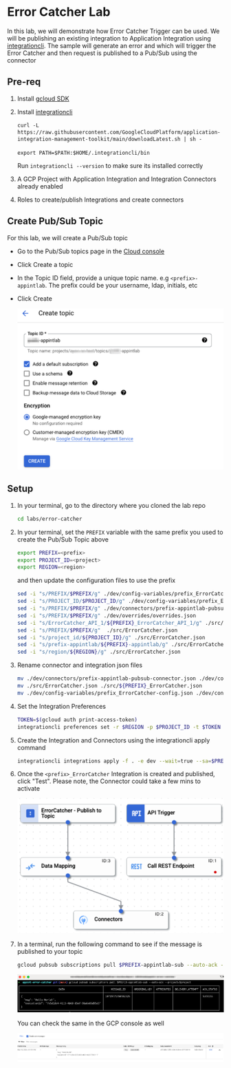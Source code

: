 # Error Catcher Lab

In this lab, we will demonstrate how Error Catcher Trigger can be used. We will be publishing an existing integration to Application Integration using [integrationcli](https://github.com/GoogleCloudPlatform/application-integration-management-toolkit). The sample will generate an error and which will trigger the Error Catcher and then request is published to a Pub/Sub using the connector

## Pre-req
1. Install [gcloud SDK](https://cloud.google.com/sdk/docs/install)
2. Install [integrationcli](https://github.com/GoogleCloudPlatform/application-integration-management-toolkit)
    ```
    curl -L https://raw.githubusercontent.com/GoogleCloudPlatform/application-integration-management-toolkit/main/downloadLatest.sh | sh -
    
    export PATH=$PATH:$HOME/.integrationcli/bin
    ```
    Run `integrationcli --version` to make sure its installed correctly

3. A GCP Project with Application Integration and Integration Connectors already enabled
4. Roles to create/publish Integrations and create connectors

## Create Pub/Sub Topic

For this lab, we will create a Pub/Sub topic
- Go to the Pub/Sub topics page in the [Cloud console](https://console.cloud.google.com/)
- Click Create a topic
- In the Topic ID field, provide a unique topic name. e.g `<prefix>-appintlab`. The prefix could be your username, ldap, initials, etc
- Click Create

    ![alt text](images/pubsub.png)

## Setup

1. In your terminal, go to the directory where you cloned the lab repo
    ```sh
    cd labs/error-catcher
    ```
2. In your terminal, set the `PREFIX` variable with the same prefix you used to create the Pub/Sub Topic above

    ```sh
    export PREFIX=<prefix>
    export PROJECT_ID=<project>
    export REGION=<region>
    ```

    and then update the configuration files to use the prefix

    ```sh
    sed -i "s/PREFIX/$PREFIX/g" ./dev/config-variables/prefix_ErrorCatcher-config.json
    sed -i "s/PROJECT_ID/$PROJECT_ID/g" ./dev/config-variables/prefix_ErrorCatcher-config.json
    sed -i "s/PREFIX/$PREFIX/g" ./dev/connectors/prefix-appintlab-pubsub-connector.json
    sed -i "s/PREFIX/$PREFIX/g" ./dev/overrides/overrides.json
    sed -i "s/ErrorCatcher_API_1/${PREFIX}_ErrorCatcher_API_1/g" ./src/ErrorCatcher.json
    sed -i "s/PREFIX/$PREFIX/g"  ./src/ErrorCatcher.json
    sed -i "s/project_id/${PROJECT_ID}/g" ./src/ErrorCatcher.json
    sed -i "s/prefix-appintlab/${PREFIX}-appintlab/g" ./src/ErrorCatcher.json
    sed -i "s/region/${REGION}/g" ./src/ErrorCatcher.json
    ```
3. Rename connector and integration json files

    ```sh
    mv ./dev/connectors/prefix-appintlab-pubsub-connector.json ./dev/connectors/${PREFIX}-appintlab-pubsub-connector.json
    mv ./src/ErrorCatcher.json ./src/${PREFIX}_ErrorCatcher.json
    mv ./dev/config-variables/prefix_ErrorCatcher-config.json ./dev/config-variables/${PREFIX}_ErrorCatcher-config.json
    ```

4. Set the Integration Preferences

    ```sh
    TOKEN=$(gcloud auth print-access-token)
    integrationcli preferences set -r $REGION -p $PROJECT_ID -t $TOKEN
    ```

5. Create the Integration and Connectors using the integrationcli apply command

    ```sh
    integrationcli integrations apply -f . -e dev --wait=true --sa=$PREFIX-error-catcher-svc --grant-permission=true
    ```

6. Once the `<prefix>_ErrorCatcher` Integration is created and published, click "Test". Please note, the Connector could take a few mins to activate

    ![alt text](images/integration.png)

7. In a terminal, run the following command to see if the message is published to your topic

    ```sh
    gcloud pubsub subscriptions pull $PREFIX-appintlab-sub --auto-ack --project=$PROJECT_ID
    ```

    ![alt text](images/output.png)

    You can check the same in the GCP console as well

    ![alt text](images/output2.png)
